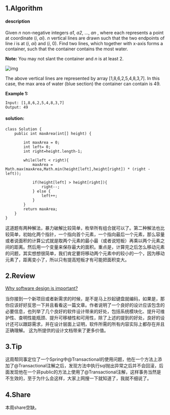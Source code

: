 ## 1.Algorithm

#### description

Given *n* non-negative integers *a1*, *a2*, ..., *an* , where each represents a point at coordinate (*i*, *ai*). *n* vertical lines are drawn such that the two endpoints of line *i* is at (*i*, *ai*) and (*i*, 0). Find two lines, which together with x-axis forms a container, such that the container contains the most water.

**Note:** You may not slant the container and *n* is at least 2.

 

![img](https://s3-lc-upload.s3.amazonaws.com/uploads/2018/07/17/question_11.jpg)

The above vertical lines are represented by array [1,8,6,2,5,4,8,3,7]. In this case, the max area of water (blue section) the container can contain is 49.

**Example 1:**

```
Input: [1,8,6,2,5,4,8,3,7]
Output: 49
```



#### solution:

```
class Solution {
    public int maxArea(int[] height) {

        int maxArea = 0;
        int left= 0;
        int right=height.length-1;

        while(left < right){
            maxArea = Math.max(maxArea,Math.min(height[left],height[right]) * (right - left));

            if(height[left] > height[right]){
                right--;
            } else {
                left++;
            }
        }
        return maxArea;
    }
}
```

这道题有两种解法，暴力破解比较简单，枚举所有组合就可以了。第二种解法也比较简单，初始化两个指针，一个指向首个元素，一个指向最后一个元素，那么容量或者说面积的计算公式就是取两个元素的最小最（或者说短板）再乘以两个元素之间的距离。然后用一个变量来保存最大的面积。重点是，计算完之后怎么移动元素的问题，其实想想很简单，我们肯定要将移动两个元素中的较小的一个，因为移动元素了，距离变小了，所以只有提高短板才有可能把面积变大。

## 2.Review

[Why software design is important?](https://hackernoon.com/why-software-design-is-important-9ecbea883bbb)

当你接到一个新项目或者新需求的时候，是不是马上抄起键盘就编码，如果是，那你应该好好反思一下并且看看这一篇文章。作者说明了一个良好的设计应该包含的必要信息，也列举了几个良好的软件设计带来的好处，包括系统模块化、提升可维护性、查明性能瓶颈、提升可移植性和可用性，除了上述的提到的好处，良好的设计还可以跟踪需求，并在设计层面上证明，软件所需的所有内容实际上都存在并且正确理解。 这为所提供的设计文档带来了更多价值。



## 3.Tip

这周帮同事定位了一个Spring中@Transactional的使用问题，他在一个方法上添加了@Transactional注解之后，发现方法中执行sql抛出异常之后并不会回滚，后面发现他在一个非public的方法上使用了@Transactional注解，这样事务当然是不生效的，至于为什么会这样，大家上网搜一下就知道了，我就不细说了。



## 4.Share

本周share空缺。

